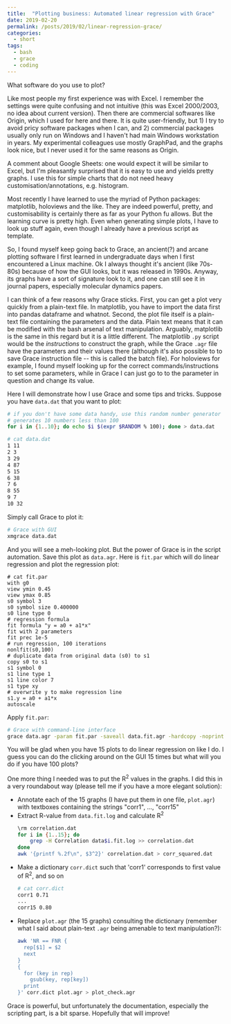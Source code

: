 ```yaml
---
title:  "Plotting business: Automated linear regression with Grace"
date: 2019-02-20
permalink: /posts/2019/02/linear-regression-grace/
categories: 
  - short
tags:
  - bash
  - grace
  - coding
---
```


What software do you use to plot? 

Like most people my first experience was with Excel. I remember the settings were quite confusing and not intuitive (this was Excel 2000/2003, no idea about current version). Then there are commercial softwares like Origin, which I used for here and there. It is quite user-friendly, but 1) I try to avoid pricy software packages when I can, and 2) commercial packages usually only run on Windows and I haven't had main Windows workstation in years. My experimental colleagues use mostly GraphPad, and the graphs look nice, but I never used it for the same reasons as Origin.

A comment about Google Sheets: one would expect it will be similar to Excel, but I'm pleasantly surprised that it is easy to use and yields pretty graphs. I use this for simple charts that do not need heavy customisation/annotations, e.g. histogram.

Most recently I have learned to use the myriad of Python packages: matplotlib, holoviews and the like. They are indeed powerful, pretty, and customisability is certainly there as far as your Python fu allows. But the learning curve is pretty high. Even when generating simple plots, I have to look up stuff again, even though I already have a previous script as template.

So, I found myself keep going back to Grace, an ancient(?) and arcane plotting software I first learned in undergraduate days when I first encountered a Linux machine. Ok I always thought it's ancient (like 70s-80s) because of how the GUI looks, but it was released in 1990s. Anyway, its graphs have a sort of signature look to it, and one can still see it in journal papers, especially molecular dynamics papers.

I can think of a few reasons why Grace sticks. First, you can get a plot very quickly from a plain-text file. In matplotlib, you have to import the data first into pandas dataframe and whatnot. Second, the plot file itself is a plain-text file containing the parameters and the data. Plain text means that it can be modified with the bash arsenal of text manipulation. Arguably, matplotlib is the same in this regard but it is a little different. The matplotlib `.py` script would be the _instructions_ to construct the graph, while the Grace `.agr` file have the parameters and their values there (although it's also possible to to save Grace instruction file -- this is called the batch file). For holoviews for example, I found myself looking up for the correct commands/instructions to set some parameters, while in Grace I can just go to to the parameter in question and change its value.

Here I will demonstrate how I use Grace and some tips and tricks. Suppose you have `data.dat` that you want to plot:
```bash
# if you don't have some data handy, use this random number generator
# generates 10 numbers less than 100
for i in {1..10}; do echo $i $(expr $RANDOM % 100); done > data.dat

# cat data.dat
1 11
2 3
3 29
4 87
5 15
6 38
7 6
8 55
9 7
10 32
```
Simply call Grace to plot it:
```bash
# Grace with GUI
xmgrace data.dat
```
And you will see a meh-looking plot. But the power of Grace is in the script automation. Save this plot as `data.agr`. Here is `fit.par` which will do linear regression and plot the regression plot:
```
# cat fit.par
with g0
view ymin 0.45
view ymax 0.85
s0 symbol 3
s0 symbol size 0.400000
s0 line type 0
# regression formula
fit formula "y = a0 + a1*x"
fit with 2 parameters
fit prec 1e-5
# run regression, 100 iterations
nonlfit(s0,100)
# duplicate data from original data (s0) to s1
copy s0 to s1
s1 symbol 0
s1 line type 1
s1 line color 7
s1 type xy
# overwrite y to make regression line
s1.y = a0 + a1*x
autoscale
```
Apply `fit.par`:
```bash
# Grace with command-line interface
grace data.agr -param fit.par -saveall data.fit.agr -hardcopy -noprint > data.fit.log
```
You will be glad when you have 15 plots to do linear regression on like I do. I guess you can do the clicking around on the GUI 15 times but what will you do if you have 100 plots?

One more thing I needed was to put the R<sup>2</sup> values in the graphs. I did this in a very roundabout way (please tell me if you have a more elegant solution):
- Annotate each of the 15 graphs (I have put them in one file, `plot.agr`) with textboxes containing the strings "corr1", ..., "corr15"
- Extract R-value from `data.fit.log` and calculate R<sup>2</sup>
  ```bash
  \rm correlation.dat
  for i in {1..15}; do
      grep -H Correlation data$i.fit.log >> correlation.dat
  done
  awk '{printf %.2f\n", $3^2}' correlation.dat > corr_squared.dat
- Make a dictionary `corr.dict` such that 'corr1' corresponds to first value of R<sup>2</sup>, and so on
  ```bash
  # cat corr.dict
  corr1 0.71
  ...
  corr15 0.80
  ```
- Replace `plot.agr` (the 15 graphs) consulting the dictionary (remember what I said about plain-text `.agr` being amenable to text manipulation?):
  ```bash
  awk 'NR == FNR {
    rep[$1] = $2
    next
  } 
  {
    for (key in rep)
      gsub(key, rep[key])
    print
  }' corr.dict plot.agr > plot_check.agr
  ```

Grace is powerful, but unfortunately the documentation, especially the scripting part, is a bit sparse. Hopefully that will improve!
